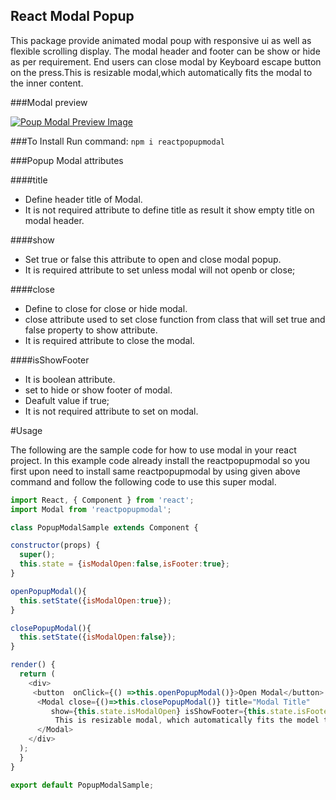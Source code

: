 ## React Modal Popup
  
  This package provide animated modal poup with responsive ui as well as flexible scrolling display.
  The modal header and footer can be show or hide as per requirement. 
  End users can close modal by Keyboard escape button on the press.This is resizable modal,which automatically fits the modal to the inner content.  
  
###Modal preview

[![Poup Modal  Preview Image](https://i.imgur.com/XyEckxv.jpg "Popup Modal  Preview Image")](https://i.imgur.com/XyEckxv.jpg "Poup Modal  Preview Image")

###To Install
  Run command:  `npm i reactpopupmodal`

###Popup Modal attributes

####title 

 - Define header title of Modal.
 - It is not required attribute to define title as result it show empty title on modal header. 

####show 

- Set true or false this attribute to open and close modal popup.
 - It is required attribute to set unless modal will not openb or close; 

####close 
 - Define to close for close or hide modal.
 - close attribute used to set close function from class that will set true and false property to show attribute.
 - It is required attribute to close the modal. 

####isShowFooter 
 - It is boolean attribute.
 - set to hide or show footer of modal.
 - Deafult value if true;
 - It is not required attribute to set on modal.
 
#Usage

The following are the sample code for how to use modal in your react project. In this example code already install the reactpopupmodal so you first upon need to install same reactpopupmodal by using given above command and follow the following code to use this super modal.
```javascript
import React, { Component } from 'react';
import Modal from 'reactpopupmodal';

class PopupModalSample extends Component {

constructor(props) {
  super();
  this.state = {isModalOpen:false,isFooter:true};
}

openPopupModal(){
  this.setState({isModalOpen:true});
}

closePopupModal(){
  this.setState({isModalOpen:false});
}

render() {
  return (
    <div>
     <button  onClick={() =>this.openPopupModal()}>Open Modal</button>
      <Modal close={()=>this.closePopupModal()} title="Modal Title"
	     show={this.state.isModalOpen} isShowFooter={this.state.isFooter}>
          This is resizable modal, which automatically fits the model to the inner content
      </Modal>
    </div>
  );
  }
}

export default PopupModalSample;
```
    